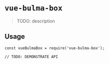 # `vue-bulma-box`

> TODO: description

## Usage

```
const vueBulmaBox = require('vue-bulma-box');

// TODO: DEMONSTRATE API
```
